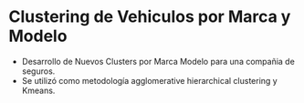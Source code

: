 # Clustering de Vehiculos por Marca y Modelo
- Desarrollo de Nuevos Clusters por Marca Modelo para una compañia de seguros.
- Se utilizó como metodología agglomerative hierarchical clustering y Kmeans.
